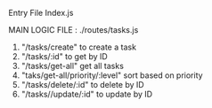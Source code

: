 Entry File Index.js

MAIN LOGIC FILE : ./routes/tasks.js

1. "/tasks/create" to create a task
2. "/tasks/:id" to get by ID
3. "/tasks/get-all" get all tasks
4. "taks/get-all/priority/:level" sort based on priority
5. "/tasks/delete/:id" to delete by ID
6. "/tasks//update/:id" to update by ID